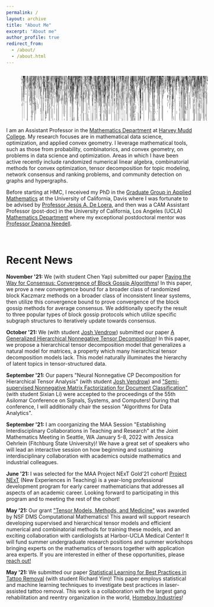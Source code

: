 ```yaml
---
permalink: /
layout: archive
title: "About Me"
excerpt: "About me"
author_profile: true
redirect_from:
  - /about/
  - /about.html
---
```


<!--![visualization of residual of iterative projection method for linear inequalities](../images/residual.png)-->
<figure style="float: left; margin-right:50px; width:100%"><img src="../images/residual.png" alt="visualization of residual of iterative projection method for linear inequalities"></figure>

I am an Assistant Professor in the [Mathematics Department](https://www.hmc.edu/mathematics/) at [Harvey Mudd College](https://www.hmc.edu/). My research focuses are in mathematical data science, optimization, and applied convex geometry.  I leverage mathematical tools, such as those from probability, combinatorics, and convex geometry, on problems in data science and optimization. Areas in which I have been active recently include randomized numerical linear algebra, combinatorial methods for convex optimization, tensor decomposition for topic modeling, network consensus and ranking problems, and community detection on graphs and hypergraphs.

Before starting at HMC, I received my PhD in the [Graduate Group in Applied Mathematics](http://appliedmath.ucdavis.edu/) at the University of California, Davis where I was fortunate to be advised by [Professor Jesús A. De Loera](https://www.math.ucdavis.edu/~deloera), and then was a CAM Assistant Professor (post-doc) in the University of California, Los Angeles (UCLA) [Mathematics Department](https://ww3.math.ucla.edu/) where my exceptional postdoctoral mentor was [Professor Deanna Needell](https://www.math.ucla.edu/~deanna/).


<!--<br>Contact
===========
Email: <a href="mailto:jhaddock@g.hmc.edu">jhaddock@g.hmc.edu</a>
<br>Office: Shanahan 2408
<link href="https://assets.calendly.com/assets/external/widget.css" rel="stylesheet">
<script src="https://assets.calendly.com/assets/external/widget.js" type="text/javascript" async></script>
<a href="" onclick="Calendly.initPopupWidget({url: 'https://calendly.com/jamie-haddock'});return false;">Schedule time with me</a>-->



<br>Recent News
===========
<b>November '21: </b> We (with student Chen Yap) submitted our paper <a href="https://arxiv.org/abs/2110.14609">Paving the Way for Consensus: Convergence of Block Gossip Algorithms</a>!  In this paper, we prove a new convergence bound for a broader class of randomized block Kaczmarz methods on a broader class of inconsistent linear systems, then utilize this convergence bound to prove convergence of the block gossip methods for average consensus.  We additionally specify the result to three popular types of block gossip protocols which utilize specific subgraph structures to iteratively update towards consensus.

<b>October '21: </b> We (with student <a href="http://www.joshvendrow.com/">Josh Vendrow</a>) submitted our paper <a href="https://arxiv.org/abs/2109.14820">A Generalized Hierarchical Nonnegative Tensor Decomposition</a>!  In this paper, we propose a hierarchical tensor decomposition model that generalizes a natural model for matrices, a property which many hierarchical tensor decomposition models lack.  This model naturally illuminates the hierarchy of latent topics in tensor-structured data.

<b>September '21: </b> Our papers "Neural Nonnegative CP Decomposition for Hierarchical Tensor Analysis" (with student <a href="http://www.joshvendrow.com/">Josh Vendrow</a>) and <a href="https://arxiv.org/abs/2010.07956">"Semi-supervised Nonnegative Matrix Factorization for Document Classification"</a> (with student Sixian Li) were accepted to the proceedings of the 55th Asilomar Conference on Signals, Systems, and Computers!  During that conference, I will additionally chair the session "Algorithms for Data Analytics".

<b>September '21: </b> I am coorganizing the MAA Session "Establishing Interdisciplinary Collaborations in Teaching and Research" at the Joint Mathematics Meeting in Seattle, WA January 5-8, 2022 with Jessica Oehrlein (Fitchburg State University)!  We have a great set of speakers who will lead an interactive session on how beginning and sustaining interdisciplinary collaboration with academics outside mathematics and industrial colleagues.

<b>June '21: </b> I was selected for the MAA Project NExT Gold'21 cohort!  <a href="https://www.maa.org/programs-and-communities/professional-development/project-next">Project NExT</a> (New Experiences in Teaching) is a year-long professional development program for early career mathematicians that addresses all aspects of an academic career. Looking forward to participating in this program and to meeting the rest of the cohort!

<b>May '21: </b> Our grant <a href="https://www.nsf.gov/awardsearch/showAward?AWD_ID=2111440&HistoricalAwards=false">"Tensor Models, Methods, and Medicine"</a> was awarded by NSF DMS Computational Mathematics!  This award will support research developing supervised and hierarchical tensor models and efficient numerical and combinatorial methods for training these models, and an exciting collaboration with cardiologists at Harbor-UCLA Medical Center!  It will fund summer undergraduate research positions and summer workshops bringing experts on the mathematics of tensors together with application area experts.  If you are interested in either of these opportunities, please <a href="mailto:jhaddock@g.hmc.edu">reach out!</a>

<b>May '21: </b> We submitted our paper <a href="https://arxiv.org/abs/2105.09065">Statistical Learning for Best Practices in Tattoo Removal</a> (with student Richard Yim)!  This paper employs statistical and machine learning techniques to investigate best practices in laser-assisted tattoo removal.  This work is a collaboration with the largest gang rehabilitation and reentry organization in the world, <a href="https://homeboyindustries.org/">Homeboy Industries</a>!

<!-- <dt><h3>[Feb. '21]</h3></dt> <dd>Applications are now open for my funded summer undergraduate research project <a href="https://uro.hmc.edu/projects">Kaczmarz Methods for Large-scale Data Analysis</a>!  This project will be run in conjunction with the UCLA CAM REU and is partially funded by Harvey Mudd College.  Applications from undergraduates at any institution are welcome and can be submitted through <a href="https://www.mathprograms.org/db/programs/1067">MathPrograms</a>! If you are a Claremont colleges student, you can additionally apply at <a href="https://uro.hmc.edu/projects">HMC URO</a>.</dd>
<dt><h3>[Jan. '21]</h3></dt> <dd>Our paper <a href="https://arxiv.org/abs/2010.11365">On a Guided Nonnegative Matrix Factorization</a> (with student Josh Vendrow) was accepted to the 2021 IEEE International Conference on Acoustics, Speech and Signal Processing (ICASSP)!  In it, we propose an approach based upon the nonnegative matrix factorization (NMF) model, deemed Guided NMF, that incorporates user-designed seed word supervision. Our experimental results demonstrate the promise of this model and illustrate that it is competitive with other methods of this ilk with only very little supervision information!</dd>
<dt><h3>[Dec. '20]</h3></dt> <dd>Our paper <a href="http://arxiv.org/abs/1912.03544">Greed Works: An Improved Analysis of Sampling Kaczmarz-Motzkin</a> (with Anna Ma) was accepted for publication to the SIAM Journal on Mathematical Data Science (SIMODS)!  In this work, we present an improved convergence analysis of the Sampling Kaczmarz-Motzkin (SKM) family of methods on consistent systems of linear equations.  Our analysis illustrates the advantage of using greedier members of this family and presents intuition for why Motzkin's (maximal residual) method often converges faster than the Randomized Kaczmarz method! We additionally specialize our analysis to two specific forms of linear systems, including average consensus systems.</dd>
<dt><h3>[Nov. '20]</h3></dt> <dd>Our paper <a href="https://arxiv.org/abs/1905.13404">Data-driven Algorithm Selection and Tuning in Optimization and Signal Processing</a> was accepted for publication to the Annals of Mathematics and Artificial Intelligence! In this paper, we train machine learning methods to automatically improve the performance of optimization and signal processing algorithms. As a proof of concept, we use our approach to improve two popular data processing subroutines in data science: stochastic gradient descent and greedy methods in compressed sensing!</dd>
<dt><h3>[Oct. '20]</h3></dt> <dd>We (with student Edwin Chau) submitted the paper <a href="https://arxiv.org/abs/2010.10635">On Application of Block Kaczmarz Methods in Matrix Factorization</a>!  In this work, we discuss and test a block Kaczmarz solver that replaces the least-squares subroutine in the common alternating scheme for matrix factorization. This variant trades a small increase in factorization error for significantly faster algorithmic performance. In doing so we find block sizes that produce a solution comparable to that of the least-squares solver for only a fraction of the runtime and working memory requirement!</dd>
<dt><h3>[Oct. '20]</h3></dt> <dd>We (with student Sixian Li) submitted the paper <a href="http://arxiv.org/abs/2010.07956">Semi-supervised NMF Models for Topic Modeling in Learning Tasks</a>!  In this work, we propose several new semi-supervised NMF (SSNMF) models and show that these are naturally formulated as the maximum likelihood estimators given a generative factorization model and assumed distributions of uncertainty in the observed data.  We develop training methods for the general forms of these models and illustrate how to apply them to the classification task; our experiments show that these methods are very promising and achieve high classification accuracy on the 20 Newsgroups data (while also developing a coherent topic model and classifying in a low-dimensional space)!</dd>
<dt><h3>[Sep. '20]</h3></dt> <dd>We (with student Josh Vendrow) submitted the paper "Neural Nonnegative CP Decomposition for Hierarchical Tensor Analysis"!  We propose a model for hierarchical tensor decomposition and a neural network-inspired technique for training the model.  This model allows a user to decompose a tensor at different granularities (ranks) and to visualize the relationship between the learned topics at different levels of hierarchy!</dd>
<dt><h3>[Sep. '20]</h3></dt> <dd>We submitted the paper <a href="https://arxiv.org/abs/2009.08089">Quantile-based Iterative Methods for Corrupted Systems of Linear Equations</a>!  In this paper, we propose iterative methods for solving large-scale and arbitrarily corrupted systems of equations.  We provide both theoretical and empirical evidence of the promise of these methods; our theoretical results build upon new and classical results in high-dimensional probability.</dd>
<dt><h3>[Sep. '20]</h3></dt> <dd>We submitted the paper "Weakly-Supervised Object Localization using Semi-supervised Nonnegative Matrix Factorization"!  We combine a new form of semi-supervised nonnegative matrix factorization with convolutional neural network filters to produce a successful model for object localization in multi-class image datasets.</dd>
<dt><h3>[Sep. '20]</h3></dt> <dd>Our paper <a href="https://arxiv.org/abs/2001.00631">On Large-Scale Dynamic Topic Modeling with Nonnegative CP Tensor Decomposition</a> was accepted for publication in the Proceedings of the Women in Data Science and Mathematics (WiSDM) Workshop!  This collaboration was begun at the Research Collaboration Workshop for <a href="https://icerm.brown.edu/topical_workshops/tw19-5-wisdm/">Women in Data Science and Mathematics</a>, July 2019 held at <a href="https://icerm.brown.edu/">ICERM</a> (funded by ICERM, <a href="https://awm-math.org/">AWM</a> and <a href="http://dimacs.rutgers.edu/">DIMACS</a> (NSF grant CCF1144502)).</dd>
<dt><h3>[Aug. '20]</h3></dt> <dd>We (with student Josh Vendrow) submitted the paper <a href="https://arxiv.org/abs/2009.09087">Feature Selection on Lyme Disease Patient Survey Data</a>!  In this work, we use basic machine learning techniques to perform feature selection on a large-scale survey dataset from a private Lyme disease patient database, <a href="https://www.lymedisease.org/mylymedata-lyme-disease-research/">MyLymeData</a>.</dd>
<p>I received the AMS-Simons Foundation Travel Grant for 2018-2020.</p> -->
